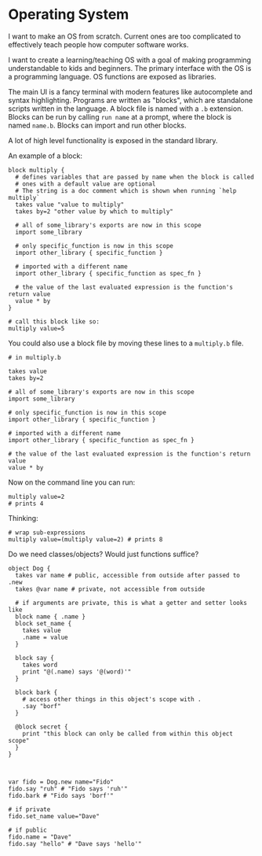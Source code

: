 # Operating System

I want to make an OS from scratch. Current ones are too complicated to effectively teach people how computer software works.

I want to create a learning/teaching OS with a goal of making programming understandable to kids and beginners. The primary interface with the OS is a programming language. OS functions are exposed as libraries.

The main UI is a fancy terminal with modern features like autocomplete and syntax highlighting. Programs are written as "blocks", which are standalone scripts written in the language. A block file is named with a `.b` extension. Blocks can be run by calling `run name` at a prompt, where the block is named `name.b`. Blocks can import and run other blocks.

A lot of high level functionality is exposed in the standard library.

An example of a block:

```
block multiply {
  # defines variables that are passed by name when the block is called
  # ones with a default value are optional
  # The string is a doc comment which is shown when running `help multiply`
  takes value "value to multiply"
  takes by=2 "other value by which to multiply"

  # all of some_library's exports are now in this scope
  import some_library

  # only specific_function is now in this scope
  import other_library { specific_function }

  # imported with a different name
  import other_library { specific_function as spec_fn }

  # the value of the last evaluated expression is the function's return value
  value * by
}

# call this block like so:
multiply value=5
```

You could also use a block file by moving these lines to a `multiply.b` file.

```
# in multiply.b

takes value
takes by=2

# all of some_library's exports are now in this scope
import some_library

# only specific_function is now in this scope
import other_library { specific_function }

# imported with a different name
import other_library { specific_function as spec_fn }

# the value of the last evaluated expression is the function's return value
value * by
```

Now on the command line you can run:

```
multiply value=2
# prints 4
```

Thinking:

```
# wrap sub-expressions
multiply value=(multiply value=2) # prints 8
```

Do we need classes/objects? Would just functions suffice?

```
object Dog {
  takes var name # public, accessible from outside after passed to .new
  takes @var name # private, not accessible from outside

  # if arguments are private, this is what a getter and setter looks like
  block name { .name }
  block set_name {
    takes value
    .name = value
  }

  block say {
    takes word
    print "@(.name) says '@(word)'"
  }

  block bark {
    # access other things in this object's scope with .
    .say "borf"
  }

  @block secret {
    print "this block can only be called from within this object scope"
  }
}



var fido = Dog.new name="Fido"
fido.say "ruh" # "Fido says 'ruh'"
fido.bark # "Fido says 'borf'"

# if private
fido.set_name value="Dave"

# if public
fido.name = "Dave"
fido.say "hello" # "Dave says 'hello'"
```

